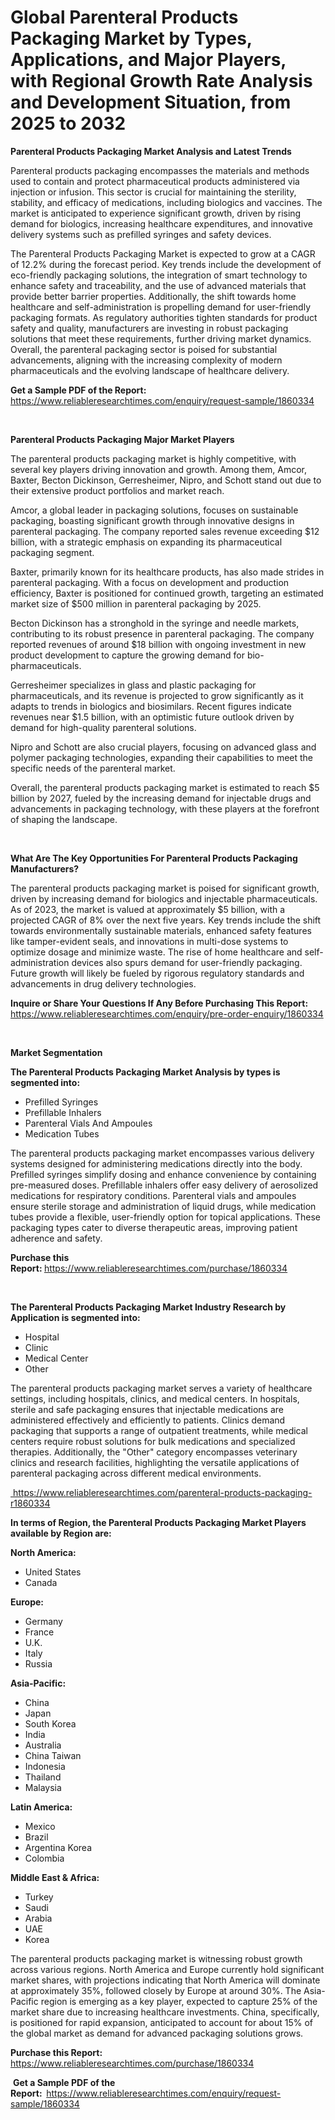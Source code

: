 <p><h1>Global Parenteral Products Packaging Market by Types, Applications, and Major Players, with Regional Growth Rate Analysis and Development Situation, from 2025 to 2032</h1></p><p><strong>Parenteral Products Packaging Market Analysis and Latest Trends</strong></p>
<p><p>Parenteral products packaging encompasses the materials and methods used to contain and protect pharmaceutical products administered via injection or infusion. This sector is crucial for maintaining the sterility, stability, and efficacy of medications, including biologics and vaccines. The market is anticipated to experience significant growth, driven by rising demand for biologics, increasing healthcare expenditures, and innovative delivery systems such as prefilled syringes and safety devices.</p><p>The Parenteral Products Packaging Market is expected to grow at a CAGR of 12.2% during the forecast period. Key trends include the development of eco-friendly packaging solutions, the integration of smart technology to enhance safety and traceability, and the use of advanced materials that provide better barrier properties. Additionally, the shift towards home healthcare and self-administration is propelling demand for user-friendly packaging formats. As regulatory authorities tighten standards for product safety and quality, manufacturers are investing in robust packaging solutions that meet these requirements, further driving market dynamics. Overall, the parenteral packaging sector is poised for substantial advancements, aligning with the increasing complexity of modern pharmaceuticals and the evolving landscape of healthcare delivery.</p></p>
<p><strong>Get a Sample PDF of the Report:&nbsp;</strong> <a href="https://www.reliableresearchtimes.com/enquiry/request-sample/1860334?utm_campaign=2719&utm_medium=2&utm_source=Github&utm_content=ia&utm_term=13042025&utm_id=parenteral-products-packaging">https://www.reliableresearchtimes.com/enquiry/request-sample/1860334</a></p>
<p>&nbsp;</p>
<p><strong>Parenteral Products Packaging Major Market Players</strong></p>
<p><p>The parenteral products packaging market is highly competitive, with several key players driving innovation and growth. Among them, Amcor, Baxter, Becton Dickinson, Gerresheimer, Nipro, and Schott stand out due to their extensive product portfolios and market reach.</p><p>Amcor, a global leader in packaging solutions, focuses on sustainable packaging, boasting significant growth through innovative designs in parenteral packaging. The company reported sales revenue exceeding $12 billion, with a strategic emphasis on expanding its pharmaceutical packaging segment.</p><p>Baxter, primarily known for its healthcare products, has also made strides in parenteral packaging. With a focus on development and production efficiency, Baxter is positioned for continued growth, targeting an estimated market size of $500 million in parenteral packaging by 2025.</p><p>Becton Dickinson has a stronghold in the syringe and needle markets, contributing to its robust presence in parenteral packaging. The company reported revenues of around $18 billion with ongoing investment in new product development to capture the growing demand for bio-pharmaceuticals.</p><p>Gerresheimer specializes in glass and plastic packaging for pharmaceuticals, and its revenue is projected to grow significantly as it adapts to trends in biologics and biosimilars. Recent figures indicate revenues near $1.5 billion, with an optimistic future outlook driven by demand for high-quality parenteral solutions.</p><p>Nipro and Schott are also crucial players, focusing on advanced glass and polymer packaging technologies, expanding their capabilities to meet the specific needs of the parenteral market.</p><p>Overall, the parenteral products packaging market is estimated to reach $5 billion by 2027, fueled by the increasing demand for injectable drugs and advancements in packaging technology, with these players at the forefront of shaping the landscape.</p></p>
<p>&nbsp;</p>
<p><strong>What Are The Key Opportunities For Parenteral Products Packaging Manufacturers?</strong></p>
<p><p>The parenteral products packaging market is poised for significant growth, driven by increasing demand for biologics and injectable pharmaceuticals. As of 2023, the market is valued at approximately $5 billion, with a projected CAGR of 8% over the next five years. Key trends include the shift towards environmentally sustainable materials, enhanced safety features like tamper-evident seals, and innovations in multi-dose systems to optimize dosage and minimize waste. The rise of home healthcare and self-administration devices also spurs demand for user-friendly packaging. Future growth will likely be fueled by rigorous regulatory standards and advancements in drug delivery technologies.</p></p>
<p><strong>Inquire or Share Your Questions If Any Before Purchasing This Report:</strong> <a href="https://www.reliableresearchtimes.com/enquiry/pre-order-enquiry/1860334?utm_campaign=2719&utm_medium=2&utm_source=Github&utm_content=ia&utm_term=13042025&utm_id=parenteral-products-packaging">https://www.reliableresearchtimes.com/enquiry/pre-order-enquiry/1860334</a></p>
<p>&nbsp;</p>
<p><strong>Market Segmentation</strong></p>
<p><strong>The Parenteral Products Packaging Market Analysis by types is segmented into:</strong></p>
<p><ul><li>Prefilled Syringes</li><li>Prefillable Inhalers</li><li>Parenteral Vials And Ampoules</li><li>Medication Tubes</li></ul></p>
<p><p>The parenteral products packaging market encompasses various delivery systems designed for administering medications directly into the body. Prefilled syringes simplify dosing and enhance convenience by containing pre-measured doses. Prefillable inhalers offer easy delivery of aerosolized medications for respiratory conditions. Parenteral vials and ampoules ensure sterile storage and administration of liquid drugs, while medication tubes provide a flexible, user-friendly option for topical applications. These packaging types cater to diverse therapeutic areas, improving patient adherence and safety.</p></p>
<p><strong>Purchase this Report:&nbsp;</strong><a href="https://www.reliableresearchtimes.com/purchase/1860334?utm_campaign=2719&utm_medium=2&utm_source=Github&utm_content=ia&utm_term=13042025&utm_id=parenteral-products-packaging">https://www.reliableresearchtimes.com/purchase/1860334</a></p>
<p>&nbsp;</p>
<p><strong>The Parenteral Products Packaging Market Industry Research by Application is segmented into:</strong></p>
<p><ul><li>Hospital</li><li>Clinic</li><li>Medical Center</li><li>Other</li></ul></p>
<p><p>The parenteral products packaging market serves a variety of healthcare settings, including hospitals, clinics, and medical centers. In hospitals, sterile and safe packaging ensures that injectable medications are administered effectively and efficiently to patients. Clinics demand packaging that supports a range of outpatient treatments, while medical centers require robust solutions for bulk medications and specialized therapies. Additionally, the "Other" category encompasses veterinary clinics and research facilities, highlighting the versatile applications of parenteral packaging across different medical environments.</p></p>
<p><a href="https://www.reliableresearchtimes.com/parenteral-products-packaging-r1860334?utm_campaign=2719&utm_medium=2&utm_source=Github&utm_content=ia&utm_term=13042025&utm_id=parenteral-products-packaging">&nbsp;https://www.reliableresearchtimes.com/parenteral-products-packaging-r1860334</a></p>
<p><strong>In terms of Region, the Parenteral Products Packaging Market Players available by Region are:</strong></p>
<p>
    <p> <strong> North America: </strong>
        <ul>
            <li>United States</li>
            <li>Canada</li>
        </ul>
        </p> 
    <p> <strong> Europe: </strong>
        <ul>
            <li>Germany</li>
            <li>France</li>
            <li>U.K.</li>
            <li>Italy</li>
            <li>Russia</li>
        </ul>
        </p> 
    <p> <strong> Asia-Pacific: </strong>
        <ul>
            <li>China</li>
            <li>Japan</li>
            <li>South Korea</li>
            <li>India</li>
            <li>Australia</li>
            <li>China Taiwan</li>
            <li>Indonesia</li>
            <li>Thailand</li>
            <li>Malaysia</li>
        </ul>
        </p> 
    <p> <strong> Latin America: </strong>
        <ul>
            <li>Mexico</li>
            <li>Brazil</li>
            <li>Argentina Korea</li>
            <li>Colombia</li>
        </ul>
        </p> 
    <p> <strong> Middle East & Africa: </strong>
        <ul>
            <li>Turkey</li>
            <li>Saudi</li>
            <li>Arabia</li>
            <li>UAE</li>
            <li>Korea</li>
        </ul>
    </p>
    </p>
<p><p>The parenteral products packaging market is witnessing robust growth across various regions. North America and Europe currently hold significant market shares, with projections indicating that North America will dominate at approximately 35%, followed closely by Europe at around 30%. The Asia-Pacific region is emerging as a key player, expected to capture 25% of the market share due to increasing healthcare investments. China, specifically, is positioned for rapid expansion, anticipated to account for about 15% of the global market as demand for advanced packaging solutions grows.</p></p>
<p><strong>Purchase this Report: </strong><a href="https://www.reliableresearchtimes.com/purchase/1860334?utm_campaign=2719&utm_medium=2&utm_source=Github&utm_content=ia&utm_term=13042025&utm_id=parenteral-products-packaging">https://www.reliableresearchtimes.com/purchase/1860334</a></p>
<p>&nbsp;<strong>Get a Sample PDF of the Report:&nbsp;&nbsp;</strong><a href="https://www.reliableresearchtimes.com/enquiry/request-sample/1860334?utm_campaign=2719&utm_medium=2&utm_source=Github&utm_content=ia&utm_term=13042025&utm_id=parenteral-products-packaging">https://www.reliableresearchtimes.com/enquiry/request-sample/1860334</a></p>
<p><strong></strong></p>
<p><p></p><p></p><p></p></p>